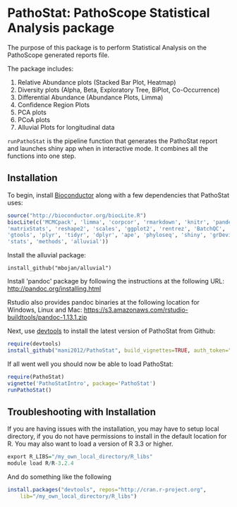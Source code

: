 PathoStat: PathoScope Statistical Analysis package
==================================================

The purpose of this package is to perform Statistical Analysis on the 
PathoScope generated reports file.

The package includes:

1. Relative Abundance plots (Stacked Bar Plot, Heatmap)
2. Diversity plots (Alpha, Beta, Exploratory Tree, BiPlot, Co-Occurrence)
3. Differential Abundance (Abundance Plots, Limma)
4. Confidence Region Plots
5. PCA plots
6. PCoA plots
7. Alluvial Plots for longitudinal data

`runPathoStat` is the pipeline function that generates the PathoStat report
and launches shiny app when in interactive mode. It combines all the functions 
into one step.

## Installation

To begin, install [Bioconductor](http://www.bioconductor.org/) along with a
few dependencies that PathoStat uses:

```r
source("http://bioconductor.org/biocLite.R")
biocLite(c('MCMCpack', 'limma', 'corpcor', 'rmarkdown', 'knitr', 'pander',
'matrixStats', 'reshape2', 'scales', 'ggplot2', 'rentrez', 'BatchQC', 'DT', 
'gtools', 'plyr', 'tidyr', 'dplyr', 'ape', 'phyloseq', 'shiny', 'grDevices', 
'stats', 'methods', 'alluvial'))
```
Install the alluvial package:
	
	install_github("mbojan/alluvial")

Install 'pandoc' package by following the instructions at the following URL:
http://pandoc.org/installing.html

Rstudio also provides pandoc binaries at the following location for Windows, 
Linux and Mac:
https://s3.amazonaws.com/rstudio-buildtools/pandoc-1.13.1.zip 

Next, use [devtools](https://github.com/hadley/devtools) to install the latest
version of PathoStat from Github:
```r
require(devtools)
install_github("mani2012/PathoStat", build_vignettes=TRUE, auth_token="dadf36cdaef71a2f761f193862a8f6f3f36e3966")
```

If all went well you should now be able to load PathoStat:
```r
require(PathoStat)
vignette('PathoStatIntro', package='PathoStat')
runPathoStat()
```

## Troubleshooting with Installation

If you are having issues with the installation, you may have to setup local 
directory, if you do not have permissions to install in the default location 
for R. You may also want to load a version of R 3.3 or higher.
```r
export R_LIBS="/my_own_local_directory/R_libs"
module load R/R-3.2.4
```

And do something like the following
```r
install.packages("devtools", repos="http://cran.r-project.org", 
    lib="/my_own_local_directory/R_libs")
```
